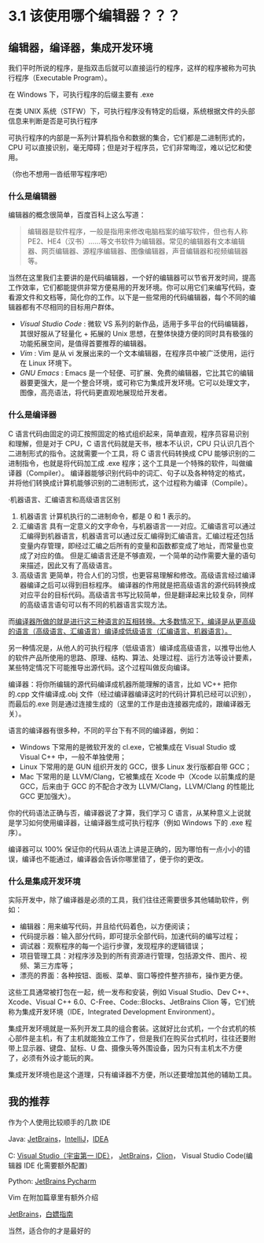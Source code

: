 # 3.1 该使用哪个编辑器？？？

## 编辑器，编译器，集成开发环境

我们平时所说的程序，是指双击后就可以直接运行的程序，这样的程序被称为可执行程序（Executable Program）。

在 Windows 下，可执行程序的后缀主要有 .exe

在类 UNIX 系统（STFW）下，可执行程序没有特定的后缀，系统根据文件的头部信息来判断是否是可执行程序

可执行程序的内部是一系列计算机指令和数据的集合，它们都是二进制形式的，CPU 可以直接识别，毫无障碍；但是对于程序员，它们非常晦涩，难以记忆和使用。

（你也不想用一沓纸带写程序吧）

### 什么是编辑器

编辑器的概念很简单，百度百科上这么写道：

> 编辑器是软件程序，一般是指用来修改电脑档案的编写软件，但也有人称 PE2、HE4（汉书）……等文书软件为编辑器。常见的编辑器有文本编辑器、网页编辑器、源程序编辑器、图像编辑器，声音编辑器和视频编辑器等。

当然在这里我们主要讲的是代码编辑器，一个好的编辑器可以节省开发时间，提高工作效率，它们都能提供非常方便易用的开发环境。你可以用它们来编写代码，查看源文件和文档等，简化你的工作。以下是一些常用的代码编辑器，每个不同的编辑器都有不尽相同的目标用户群体。

- <em>Visual Studio Code</em> : 微软 VS 系列的新作品，适用于多平台的代码编辑器，其很好服从了轻量化 + 拓展的 Unix 思想，在整体快捷方便的同时具有极强的功能拓展空间，是值得首要推荐的编辑器。
- <em>Vim </em>: Vim 是从 vi 发展出来的一个文本编辑器，在程序员中被广泛使用，运行在 Linux 环境下。
- <em>GNU Emacs</em> : Emacs 是一个轻便、可扩展、免费的编辑器，它比其它的编辑器要更强大，是一个整合环境，或可称它为集成开发环境。它可以处理文字，图像，高亮语法，将代码更直观地展现给开发者。

### 什么是编译器

C 语言代码由固定的词汇按照固定的格式组织起来，简单直观，程序员容易识别和理解，但是对于 CPU，C 语言代码就是天书，根本不认识，CPU 只认识几百个二进制形式的指令。这就需要一个工具，将 C 语言代码转换成 CPU 能够识别的二进制指令，也就是将代码加工成 .exe 程序；这个工具是一个特殊的软件，叫做编译器（Compiler）。
编译器能够识别代码中的词汇、句子以及各种特定的格式，并将他们转换成计算机能够识别的二进制形式，这个过程称为编译（Compile）。

·机器语言、汇编语言和高级语言区别

1. 机器语言
   计算机执行的二进制命令，都是 0 和 1 表示的。
2. 汇编语言
   具有一定意义的文字命令，与机器语言一一对应。汇编语言可以通过汇编得到机器语言，机器语言可以通过反汇编得到汇编语言。汇编过程还包括变量内存管理，即经过汇编之后所有的变量和函数都变成了地址，而常量也变成了对应的值。
   但是汇编语言还是不够直观，一个简单的动作需要大量的语句来描述，因此又有了高级语言。
3. 高级语言
   更简单，符合人们的习惯，也更容易理解和修改。高级语言经过编译器编译之后可以得到目标程序。
   编译器的作用就是把高级语言的源代码转换成对应平台的目标代码。高级语言书写比较简单，但是翻译起来比较复杂，同样的高级语言语句可以有不同的机器语言实现方法。

而<u>编译器所做的就是进行这三种语言的互相转换。大多数情况下，编译是从更高级的语言（高级语言、汇编语言）编译成低级语言（汇编语言、机器语言）。</u>

另一种情况是，从他人的可执行程序（低级语言）编译成高级语言，以推导出他人的软件产品所使用的思路、原理、结构、算法、处理过程、运行方法等设计要素，某些特定情况下可能推导出源代码。这个过程叫做反向编译。

编译器：将你所编辑的源代码编译成机器所能理解的语言，比如 VC++ 把你的.cpp 文件编译成.obj 文件（经过编译器编译这时的代码计算机已经可以识别），而最后的.exe 则是通过连接生成的（这里的工作是由连接器完成的，跟编译器无关）。

语言的编译器有很多种，不同的平台下有不同的编译器，例如：

- Windows 下常用的是微软开发的 cl.exe，它被集成在 Visual Studio 或 Visual C++ 中，一般不单独使用；
- Linux 下常用的是 GUN 组织开发的 GCC，很多 Linux 发行版都自带 GCC；
- Mac 下常用的是 LLVM/Clang，它被集成在 Xcode 中（Xcode 以前集成的是 GCC，后来由于 GCC 的不配合才改为 LLVM/Clang，LLVM/Clang 的性能比 GCC 更加强大）。

你的代码语法正确与否，编译器说了才算，我们学习 C 语言，从某种意义上说就是学习如何使用编译器，让编译器生成可执行程序（例如 Windows 下的 .exe 程序）。

编译器可以 100% 保证你的代码从语法上讲是正确的，因为哪怕有一点小小的错误，编译也不能通过，编译器会告诉你哪里错了，便于你的更改。

### 什么是集成开发环境

实际开发中，除了编译器是必须的工具，我们往往还需要很多其他辅助软件，例如：

- 编辑器：用来编写代码，并且给代码着色，以方便阅读；
- 代码提示器：输入部分代码，即可提示全部代码，加速代码的编写过程；
- 调试器：观察程序的每一个运行步骤，发现程序的逻辑错误；
- 项目管理工具：对程序涉及到的所有资源进行管理，包括源文件、图片、视频、第三方库等；
- 漂亮的界面：各种按钮、面板、菜单、窗口等控件整齐排布，操作更方便。

这些工具通常被打包在一起，统一发布和安装，例如 Visual Studio、Dev C++、Xcode、Visual C++ 6.0、C-Free、Code::Blocks、JetBrains Clion 等，它们统称为集成开发环境（IDE，Integrated Development Environment）。

集成开发环境就是一系列开发工具的组合套装。这就好比台式机，一个台式机的核心部件是主机，有了主机就能独立工作了，但是我们在购买台式机时，往往还要附带上显示器、键盘、鼠标、U 盘、摄像头等外围设备，因为只有主机太不方便了，必须有外设才能玩的爽。

集成开发环境也是这个道理，只有编译器不方便，所以还要增加其他的辅助工具。

## 我的推荐

作为个人使用比较顺手的几款 IDE

Java: [JetBrains](https://www.jetbrains.com/zh-cn/idea/)，[IntelliJ](https://www.jetbrains.com/zh-cn/idea/)，[IDEA](https://www.jetbrains.com/zh-cn/idea/)

C:  [Visual Studio（宇宙第一 IDE）](https://visualstudio.microsoft.com/zh-hans/vs/)， [JetBrains](https://www.jetbrains.com/zh-cn/clion/)，[Clion](https://www.jetbrains.com/zh-cn/clion/)， Visual Studio Code(编辑器 IDE 化需要额外配置)

Python: [JetBrains Pycharm](https://www.jetbrains.com/zh-cn/pycharm/)

Vim 在附加篇章里有额外介绍

[JetBrains](https://www.cnblogs.com/Coline1/p/15229244.html)，[白嫖指南](https://www.cnblogs.com/Coline1/p/15229244.html)

当然，适合你的才是最好的
